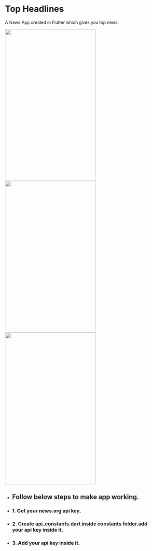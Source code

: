 # Top Headlines
A News App created in Flutter which gives you top news.

<img src="https://user-images.githubusercontent.com/62109756/119085588-a3d0f680-ba21-11eb-9e27-8b1ef6c057ea.gif" width="300" height="500"/> <img src="https://user-images.githubusercontent.com/62109756/119086800-a9c7d700-ba23-11eb-9ea5-2af1c938464e.gif" width="300" height="500"/> <img src="https://user-images.githubusercontent.com/62109756/119086862-c5cb7880-ba23-11eb-8697-b5c6659d1640.gif" width="300" height="500"/>


* ##  Follow below steps to make app working.
 * ###  1. Get your news.org api key.
 * ###  2. Create api_constants.dart inside constants folder.add your api key inside it.
 * ###  3. Add your api key inside it.
